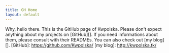 ```yaml
---
title: GH Home
layout: default
---
```

Why, hello there.  This is the GitHub page of Kwpolska.  Please don't expect anything about my projects on [GitHub][].  If you need informations about them, please consult with their READMEs.  You can also check out [my blog][].
[GitHub]: https://github.com/Kwpolska/
[my blog]: http://kwpolska.tk/
